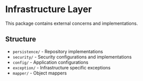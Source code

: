 # Infrastructure Layer

This package contains external concerns and implementations.

## Structure

- `persistence/` - Repository implementations
- `security/` - Security configurations and implementations
- `config/` - Application configurations
- `exception/` - Infrastructure specific exceptions
- `mapper/` - Object mappers